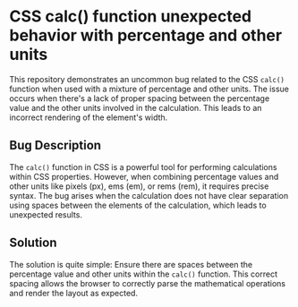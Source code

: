 # CSS calc() function unexpected behavior with percentage and other units
This repository demonstrates an uncommon bug related to the CSS `calc()` function when used with a mixture of percentage and other units. The issue occurs when there's a lack of proper spacing between the percentage value and the other units involved in the calculation. This leads to an incorrect rendering of the element's width.

## Bug Description
The `calc()` function in CSS is a powerful tool for performing calculations within CSS properties. However, when combining percentage values and other units like pixels (px), ems (em), or rems (rem), it requires precise syntax. The bug arises when the calculation does not have clear separation using spaces between the elements of the calculation, which leads to unexpected results.

## Solution
The solution is quite simple: Ensure there are spaces between the percentage value and other units within the `calc()` function. This correct spacing allows the browser to correctly parse the mathematical operations and render the layout as expected.